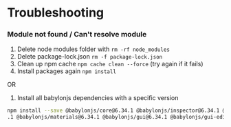 # Troubleshooting

### Module not found / Can't resolve module
1. Delete node modules folder with `rm -rf node_modules`
2. Delete package-lock.json `rm -f package-lock.json`
3. Clean up npm cache `npm cache clean --force` (try again if it fails)
4. Install packages again `npm install`

OR

1. Install all babylonjs dependencies with a specific version
```bash
npm install --save @babylonjs/core@6.34.1 @babylonjs/inspector@6.34.1 @babylonjs/loaders@6.34.1 @babylonjs/serializers@6.34
.1 @babylonjs/materials@6.34.1 @babylonjs/gui@6.34.1 @babylonjs/gui-editor@6.34.1
```